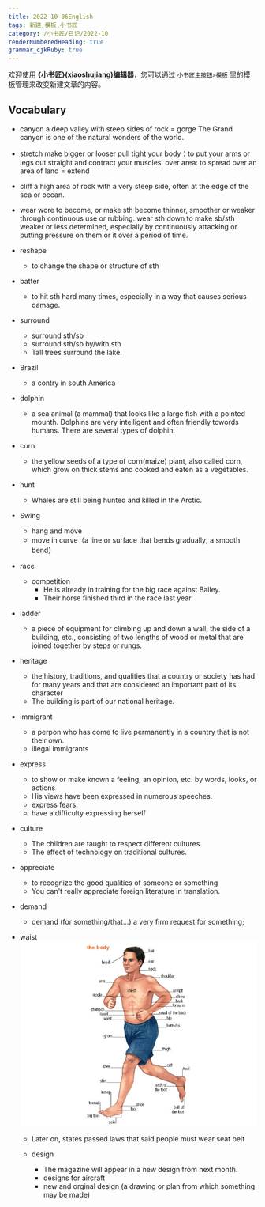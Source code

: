 ```yaml
---
title: 2022-10-06English
tags: 新建,模板,小书匠
category: /小书匠/日记/2022-10
renderNumberedHeading: true
grammar_cjkRuby: true
---
```



欢迎使用 **{小书匠}(xiaoshujiang)编辑器**，您可以通过 `小书匠主按钮>模板` 里的模板管理来改变新建文章的内容。

## Vocabulary
- canyon 
a deep valley with steep sides of rock = gorge
The Grand canyon is one of the natural wonders of the world.
- stretch 
make bigger or looser
pull tight
your body：to put your arms or legs out straight and contract your muscles.
over area: to spread over an area of land = extend

- cliff
a high area of rock with a very steep side, often at the edge of the sea or ocean.
- wear wore
to become, or make sth become thinner, smoother or weaker through continuous use or rubbing.
wear sth down
to make sb/sth weaker or less determined, especially by continuously attacking or putting pressure on them or it over a period of time.

* reshape
	* to change the shape or structure of sth
* batter
	* to hit sth hard many times, especially in a way that causes serious damage.
* surround 
	* surround sth/sb
	* surround sth/sb by/with sth
	* Tall trees surround the lake.
* Brazil 
	* a contry in south America
* dolphin
	* a sea animal (a mammal) that looks like a large fish with a pointed mounth. Dolphins are very intelligent and often friendly towords humans. There are several types of dolphin.
* corn 
	* the yellow seeds of a type of corn(maize) plant, also called corn, which grow on thick stems and cooked and eaten as a vegetables.
* hunt
	* Whales are still being hunted and killed in the Arctic.
* Swing 
	* hang and move
	* move in curve（a line or surface that bends gradually; a smooth bend）
* race
	* competition
		* He is already in training for the big race against Bailey.
		* Their horse finished third in the race last year
* ladder
	* a piece of equipment for climbing up and down a wall, the side of a building, etc., consisting of two lengths of wood or metal that are joined together by steps or rungs.
* heritage
	* the history, traditions, and qualities that a country or society has had for many years and that are considered an important part of its character
	* The building is part of our national heritage.
* immigrant
	* a perpon who has come to live permanently in a country that is not their own.
	* illegal immigrants
* express
	* to show or make known a feeling, an opinion, etc. by words, looks, or actions
	* His views have been expressed in numerous speeches.
	* express fears.
	* have a difficulty expressing herself
* culture
	* The children are taught to respect different cultures.
	* The effect of technology on traditional cultures.
* appreciate 
	* to recognize the good qualities of someone or something
	* You can't really appreciate foreign literature in translation.
* demand
	* demand (for something/that…) a very firm request for something; 
* waist
  ![enter description here](./images/1665045890379.jpg)
  
  
  * Later on, states passed laws that said people must wear seat belt
  
  * design
	  * The magazine will appear in a new design from next month.
	  * designs for aircraft
	  * new and orginal design (a drawing or plan from which something may be made)